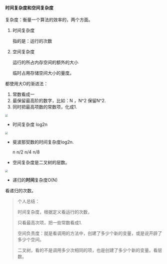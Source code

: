 #### 时间复杂度和空间复杂度

复杂度：衡量一个算法的效率的，两个方面。

1. 时间复杂度

   指的是：运行的次数

2. 空间复杂度

   运行的所占内存空间的额外的大小

   临时占用存储空间大小的量度。



都使用大O的渐进法：

1. 常数看成一
2. 最保留最高阶的数字，比如：N   ，N^2  保留N^2.
3. 同时把最高项数的常数项，化成1.





<img src="D:\java学习\image\大O渐进法.png" style="zoom:50%;" />

* 时间复杂度  log2n

<img src="D:\java学习\image\log2n.png" style="zoom:50%;" />

* 斐波那契数的时间复杂度log2n.

  n      n/2       n/4        n/8

* 空间复杂度是二叉树的层数。

  

<img src="D:\java学习\image\斐波那契数.png" style="zoom:50%;" />





* 递归的**时间**复杂度O(N)

看递归的次数。



> 个人总结：
>
> 时间复杂度，根据定义看运行的次数，
>
> 只看最高次项，把一些常数看成1.
>
> 空间负责度：就是看调用的方法中，创建了多少个新的变量，或是说开辟了多少个空间。
>
> 二叉树，看的不是调用多少次相同的项，也是创建了多少个新的变量。看层数。